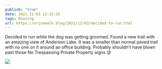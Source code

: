 ```yaml
---
publish: "true"
date: 2021-11-03 12:15:25
tags: Running
url: https://ericmwalk.blog/2021/11/03/decided-to-run.html
---
```


Decided to run while the dog was getting groomed. Found a new trail with an amazing view of Anderson Lake. It was a smaller than normal paved trail with no one on it around an office building. Probably shouldn't have blown past those No Trespassing Private Property signs 😜


![](https://ericmwalk.blog/uploads/2021/16573e0e46.jpg)